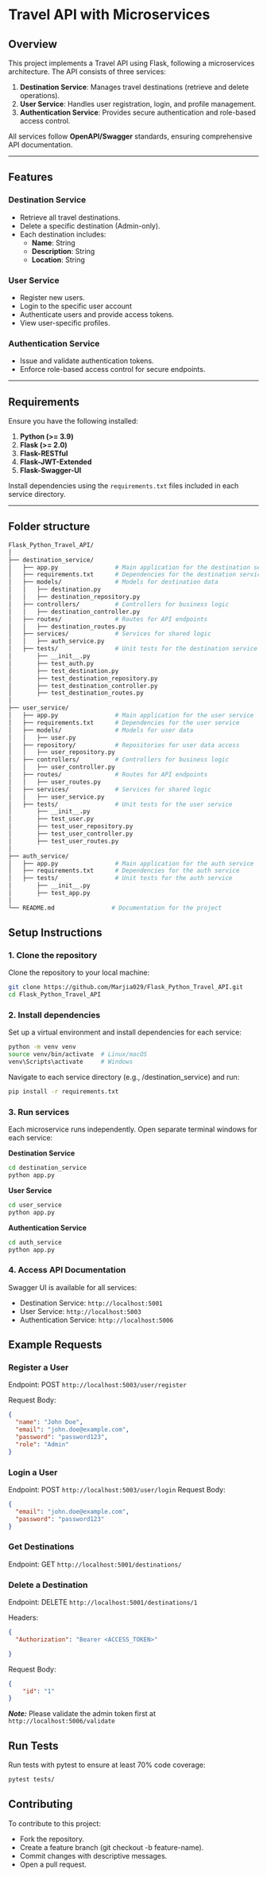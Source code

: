 # **Travel API with Microservices**

## **Overview**
This project implements a Travel API using Flask, following a microservices architecture. The API consists of three services:
1. **Destination Service**: Manages travel destinations (retrieve and delete operations).
2. **User Service**: Handles user registration, login, and profile management.
3. **Authentication Service**: Provides secure authentication and role-based access control.

All services follow **OpenAPI/Swagger** standards, ensuring comprehensive API documentation.

---

## **Features**
### **Destination Service**
- Retrieve all travel destinations.
- Delete a specific destination (Admin-only).
- Each destination includes:
  - **Name**: String
  - **Description**: String
  - **Location**: String

### **User Service**
- Register new users.
- Login to the specific user account
- Authenticate users and provide access tokens.
- View user-specific profiles.

### **Authentication Service**
- Issue and validate authentication tokens.
- Enforce role-based access control for secure endpoints.

---

## **Requirements**
Ensure you have the following installed:
1. **Python (>= 3.9)**  
2. **Flask (>= 2.0)**  
3. **Flask-RESTful**  
4. **Flask-JWT-Extended**  
5. **Flask-Swagger-UI**  

Install dependencies using the `requirements.txt` files included in each service directory.

---

## Folder structure
```bash
Flask_Python_Travel_API/
│
├── destination_service/
│   ├── app.py                # Main application for the destination service
│   ├── requirements.txt      # Dependencies for the destination service
│   ├── models/               # Models for destination data
│   │   ├── destination.py
│   │   ├── destination_repository.py
│   ├── controllers/          # Controllers for business logic
│   │   ├── destination_controller.py
│   ├── routes/               # Routes for API endpoints
│   │   ├── destination_routes.py
│   ├── services/             # Services for shared logic
│   │   ├── auth_service.py
│   ├── tests/                # Unit tests for the destination service
│       ├── __init__.py
│       ├── test_auth.py
│       ├── test_destination.py
│       ├── test_destination_repository.py
│       ├── test_destination_controller.py
│       ├── test_destination_routes.py
│
├── user_service/
│   ├── app.py                # Main application for the user service
│   ├── requirements.txt      # Dependencies for the user service
│   ├── models/               # Models for user data
│   │   ├── user.py
│   ├── repository/           # Repositories for user data access
│   │   ├── user_repository.py
│   ├── controllers/          # Controllers for business logic
│   │   ├── user_controller.py
│   ├── routes/               # Routes for API endpoints
│   │   ├── user_routes.py
│   ├── services/             # Services for shared logic
│   │   ├── user_service.py
│   ├── tests/                # Unit tests for the user service
│       ├── __init__.py
│       ├── test_user.py
│       ├── test_user_repository.py
│       ├── test_user_controller.py
│       ├── test_user_routes.py
│
├── auth_service/
│   ├── app.py                # Main application for the auth service
│   ├── requirements.txt      # Dependencies for the auth service
│   ├── tests/                # Unit tests for the auth service
│       ├── __init__.py
│       ├── test_app.py
│
└── README.md                # Documentation for the project
```

## **Setup Instructions**
### **1. Clone the repository**
Clone the repository to your local machine:
```bash
git clone https://github.com/Marjia029/Flask_Python_Travel_API.git
cd Flask_Python_Travel_API
```
### **2. Install dependencies**

Set up a virtual environment and install dependencies for each service:
```bash
python -m venv venv
source venv/bin/activate  # Linux/macOS
venv\Scripts\activate     # Windows
```
Navigate to each service directory (e.g., /destination_service) and run:
```bash
pip install -r requirements.txt
```
### **3. Run services**

Each microservice runs independently. Open separate terminal windows for each service:

**Destination Service**
```bash
cd destination_service
python app.py
```
**User Service**
```bash
cd user_service
python app.py
```

**Authentication Service**
```bash
cd auth_service
python app.py
```

### **4. Access API Documentation**

Swagger UI is available for all services:

- Destination Service: ```http://localhost:5001```
- User Service: ```http://localhost:5003```
- Authentication Service: ```http://localhost:5006```

## Example Requests
### Register a User

Endpoint: POST ```http://localhost:5003/user/register```

Request Body:
```json
{
  "name": "John Doe",
  "email": "john.doe@example.com",
  "password": "password123",
  "role": "Admin"
}
```
### Login a User

Endpoint: POST ```http://localhost:5003/user/login```
Request Body:
```json
{
  "email": "john.doe@example.com",
  "password": "password123"
}
```
### Get Destinations

Endpoint: GET ```http://localhost:5001/destinations/```


### Delete a Destination

Endpoint: DELETE ```http://localhost:5001/destinations/1```

Headers:
```json
{
  "Authorization": "Bearer <ACCESS_TOKEN>"

}
```
Request Body:
```json
{
    "id": "1"
}
```
***Note:*** Please validate the admin token first at ```http://localhost:5006/validate```
## Run Tests
Run tests with pytest to ensure at least 70% code coverage:
```bash
pytest tests/
```
## Contributing
To contribute to this project:

- Fork the repository.
- Create a feature branch (git checkout -b feature-name).
- Commit changes with descriptive messages.
- Open a pull request.


